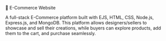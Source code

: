 🛒 E-Commerce Website

A full-stack E-Commerce platform built with EJS, HTML, CSS, Node.js, Express.js, and MongoDB.
This platform allows designers/sellers to showcase and sell their creations, while buyers can explore products, add them to the cart, and purchase seamlessly.
